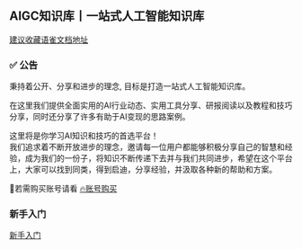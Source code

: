 ## AIGC知识库丨一站式人工智能知识库

[建议收藏语雀文档地址](https://www.yuque.com/gptcn/gpt)
### ✅ 公告
秉持着公开、分享和进步的理念, 目标是打造一站式人工智能知识库。  

在这里我们提供全面实用的AI行业动态、实用工具分享、研报阅读以及教程和技巧分享，同时还分享了许多有助于AI变现的思路案例。  

这里将是你学习AI知识和技巧的首选平台！  
我们追求着不断开放进步的理念，邀请每一位用户都能够积极分享自己的智慧和经验，成为我们的一份子，将知识不断传递下去并与我们共同进步，希望在这个平台上，大家可以找到同类，得到启迪，分享经验，并汲取各种新的帮助和方案。

🎯若需购买账号请看 [🔥账号购买](🔥账号购买.md)

### 新手入门
[新手入门](./新手入门/simpread-入门指南.md)